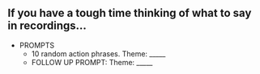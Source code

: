 ## If you have a tough time thinking of what to say in recordings...
* PROMPTS
  * 10 random action phrases. Theme: _____
  * FOLLOW UP PROMPT: Theme: _____

